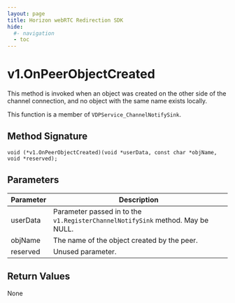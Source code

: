 ```yaml
---
layout: page
title: Horizon webRTC Redirection SDK
hide:
  #- navigation
  - toc
---
```

# v1.OnPeerObjectCreated

This method is invoked when an object was created on the other side of the channel connection, and no object with the same name exists locally.

This function is a member of `VDPService_ChannelNotifySink`.

## Method Signature
```
void (*v1.OnPeerObjectCreated)(void *userData, const char *objName, void *reserved);
```

## Parameters

| Parameter | Description |
| --------- | ----------- |
| userData | Parameter passed in to the `v1.RegisterChannelNotifySink` method. May be NULL. |
| objName | The name of the object created by the peer. |
| reserved | Unused parameter. |

## Return Values

None

